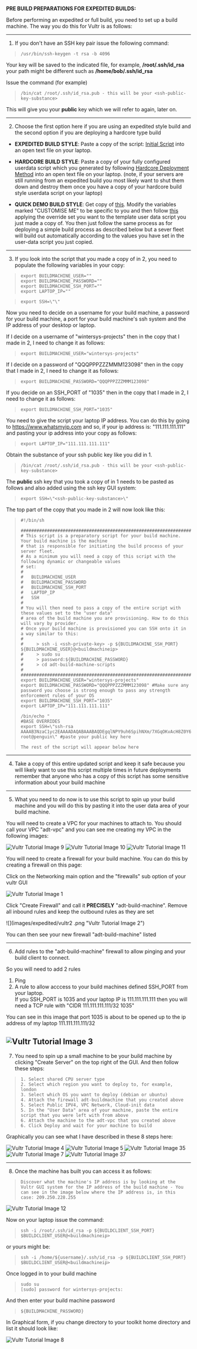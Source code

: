 **PRE BUILD PREPARATIONS FOR EXPEDITED BUILDS:**

Before performing an expedited or full build, you need to set up a build machine. The way you do this for Vultr is as follows:

----------------

1) If you don't have an SSH key pair issue the following command:
 
>     /usr/bin/ssh-keygen -t rsa -b 4096 

Your key will be saved to the indicated file, for example, **/root/.ssh/id_rsa** your path might be different such as **/home/bob/.ssh/id_rsa**
	 
Issue the command (for example)
	 
>     /bin/cat /root/.ssh/id_rsa.pub - this will be your <ssh-public-key-substance>
 	 
This will give you your **public** key which we will refer to again, later on.

--------------------

2) Choose the first option here if you are using an expedited style build and the second option if you are deploying a hardcore type build

- **EXPEDITED BUILD STYLE**: Paste a copy of the script: [Initial Script](https://github.com/wintersys-projects/adt-build-machine-scripts/blob/main/templatedconfigurations/templateoverrides/OverrideScript.sh) into an open text file on your laptop.

- **HARDCORE BUILD STYLE**: Paste a copy of your fully configured userdata script which you generated by following [Hardcore Deployment Method](./hardcore-deployment-method.md)  into an open text file on your laptop.
(note, if your servers are still running from an expedited build you most likely want to shut them down and destroy them once you have a copy of your hardcore build style userdata script on your laptop)


- **QUICK DEMO BUILD STYLE**: Get copy of [this](https://github.com/wintersys-projects/adt-build-machine-scripts/blob/main/templatedconfigurations/quickdemo/templates/vultr/vultr.tmpl). Modify the variables marked "CUSTOMISE ME" to be specific to you and then follow [this](https://www.wintersys-projects.uk/Agile%20Deployment%20Toolkit/Demos/CustomisedDemos) applying the override set you want to the template user data script you just made a copy of. You then just follow the same process as for deploying a simple build process as described below but a sever fleet will build out automatically according to the values you have set in the user-data script you just copied. 

------------------
	
3) If you look into the script that you made a copy of in 2, you need to populate the following variables in your copy:
	
>     export BUILDMACHINE_USER=""
>     export BUILDMACHINE_PASSWORD="" 
>     export BUILDMACHINE_SSH_PORT=""
>     export LAPTOP_IP=""
	
>     export SSH=\"\" 
	 	
Now you need to decide on a username for your build machine, a password for your build machine, a port for your build machine's ssh system and the IP address of your desktop or laptop.
	
If I decide on a username of "wintersys-projects" then in the copy that I made in 2, I need to change it as follows:  

	
>     export BUILDMACHINE_USER="wintersys-projects"
	
If I decide on a password of "QQQPPPZZZMMM123098" then in the copy that I made in 2, I need to change it as follows:
	
>     export BUILDMACHINE_PASSWORD="QQQPPPZZZMMM123098"
	
If you decide on an SSH_PORT of "1035" then in the copy that I made in 2, I need to change it as follows:
	
>     export BUILDMACHINE_SSH_PORT="1035"

You need to give the script your laptop IP address. You can do this by going to https://www.whatsmyip.com and so, if your ip address is: "111.111.111.111" and pasting your ip address into your copy as follows:
	
>     export LAPTOP_IP="111.111.111.111"

Obtain the substance of your ssh public key like you did in 1.

>     /bin/cat /root/.ssh/id_rsa.pub - this will be your <ssh-public-key-substance>

The **public** ssh key that you took a copy of in 1 needs to be pasted as follows and also added using the ssh key GUI system:
	
>     export SSH=\"<ssh-public-key-substance>\"

The top part of the copy that you made in 2 will now look like this:

>     #!/bin/sh
>     
>     ################################################################################################
>     # This script is a preparatory script for your build machine. Your build machine is the machine
>     # that is responsible for initiating the build process of your server fleet. 
>     # As a minimum you will need a copy of this script with the following dynamic or changeable values 
>     # set:
>     #
>     #   BUILDMACHINE_USER
>     #   BUILDMACHINE_PASSWORD
>     #   BUILDMACHINE_SSH_PORT
>     #   LAPTOP_IP
>     #   SSH
>     #
>     # You will then need to pass a copy of the entire script with these values set to the "user data"
>     # area of the build machine you are provisioning. How to do this will vary by provider.
>     # Once your build machine is provisioned you can SSH onto it in a way similar to this:
>     #
>     #     > ssh -i <ssh-private-key> -p ${BUILDMACHINE_SSH_PORT} ${BUILDMACHINE_USER}@<buildmachineip>
>     #     > sudo su
>     #     > password:${BUILDMACHINE_PASSWORD}
>     #     > cd adt-build-machine-scripts
>     #
>     #################################################################################################
>     export BUILDMACHINE_USER="wintersys-projects"
>     export BUILDMACHINE_PASSWORD="QQQPPPZZZMMM123098" #Make sure any password you choose is strong enough to pass any strength enforcement rules of your OS
>     export BUILDMACHINE_SSH_PORT="1035"
>     export LAPTOP_IP="111.111.111.111"
>      
>     /bin/echo "
>     #BASE OVERRIDES
>     export SSH=\"ssh-rsa AAAAB3NzaC1yc2EAAAADAQABAAABAQDEgqlNPY9uh6SpihNXm/7XGqOKvAcH8Z0Y6pZG9lTIm/PHI5VijIFqs0OzM3DPLFARtut7lojBoKq9ljBmKeVBGX5EkJ5O3CJfEZs9E13e2Qk+7F9wTmoMBG8XY4l/SmD9HddLTS/7Oadg+C4RDxHlSMrl1PSCdzlM14spHCI8rwUntNCUY+fObolqel0829zYDX0oEWzYyoIEUs1847X3cRp9+yZsjqSD5Nw9jacLcWjtdfClEvx5F8ZVm0+s5OLtz9cCf6NkOgYf3KFz+e8qAO/w83Umh5B2Gem1uOxSDtUmzVlRiMTfP6CTSKRnYRnkb97F9RZsmAsG6+g+eKvp root@penguin\" #paste your public key here
>     
>     The rest of the script will appear below here

-----------------

4) Take a copy of this entire updated script and keep it safe because you will likely want to use this script multiple times in future deployments remember that anyone who has a copy of this script has some sensitive information about your build machine   

---------------

5) What you need to do now is to use this script to spin up your build machine and you will do this by pasting it into the user data area of your build machine.

You will need to create a VPC for your machines to attach to. You should call your VPC "adt-vpc" and you can see me creating my VPC in the following images:

![](images/expedited/vultr9.png "Vultr Tutorial Image 9")
![](images/expedited/vultr10.png "Vultr Tutorial Image 10")
![](images/expedited/vultr11.png "Vultr Tutorial Image 11")


You will need to create a firewall for your build machine. You can do this by creating a firewall on this page:

Click on the Networking main option and the "firewalls" sub option of your vultr GUI

![](images/expedited/vultr1.png "Vultr Tutorial Image 1")
 
Click "Create Firewall" and call it **PRECISELY** "adt-build-machine". Remove all inbound rules and keep the outbound rules as they are set

![](images/expedited/vultr2 .png "Vultr Tutorial Image 2")

You can then see your new firewall "adt-build-machine" listed  

-------------------

6) Add rules to the "adt-build-machine" firewall to allow pinging and your build client to connect.  

So you will need to add 2 rules  

1) Ping  
2) A rule to allow acccess to your build machines defined SSH_PORT from your laptop.  
   If you SSH_PORT is 1035 and your laptop IP is 111.111.111.111 then you will need a TCP rule with "CIDR 111.111.111.111/32 1035"

You can see in this image that port 1035 is about to be opened up to the ip address of my laptop 111.111.111.111/32  

![](images/expedited/vultr3.png "Vultr Tutorial Image 3")
---------------

7) You need to spin up a small machine to be your build machine by clicking "Create Server" on the top right of the GUI. And then follow these steps:

>     1. Select shared CPU server type
>     2. Select which region you want to deploy to, for example, london
>     3. Select which OS you want to deploy (debian or ubuntu)
>     4. Attach the firewall adt-buildmachine that you created above
>     5. Select Public IPV4, VPC Network, Cloud-init data
>     5. In the "User Data" area of your machine, paste the entire script that you were left with from above
>     6. Attach the machine to the adt-vpc that you created above
>     6. Click Deploy and wait for your machine to build

Graphically you can see what I have described in these 8 steps here:

![](images/expedited/vultr4.png "Vultr Tutorial Image 4")
![](images/expedited/vultr5.png "Vultr Tutorial Image 5")
![](images/expedited/vultr35.png "Vultr Tutorial Image 35")
![](images/expedited/vultr7.png "Vultr Tutorial Image 7")
![](images/expedited/vultr37.png "Vultr Tutorial Image 37")

---------------

8) Once the machine has built you can access it as follows: 

>     Discover what the machine's IP address is by looking at the Vultr GUI system for the IP address of the build machine - You can see in the image below where the IP address is, in this case: 209.250.228.255

![](images/expedited/vultr12.png "Vultr Tutorial Image 12")

Now on your laptop issue the command:

>     ssh -i /root/.ssh/id_rsa -p ${BUILDCLIENT_SSH_PORT} $BUILDCLIENT_USER@<buildmachineip>

or yours might be:

>     ssh -i /home/${username}/.ssh/id_rsa -p ${BUILDCLIENT_SSH_PORT} $BUILDCLIENT_USER@<buildmachineip>

Once logged in to your build machine

>     sudo su 
>     [sudo] password for wintersys-projects:

And then enter your build machine password 

>     ${BUILDMACHINE_PASSWORD}

In Graphical form, if you change directory to your toolkit home directory and list it should look like:

![](images/expedited/vultr8.png "Vultr Tutorial Image 8")

